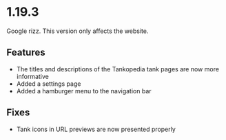 # 1.19.3

Google rizz. This version only affects the website.

## Features

- The titles and descriptions of the Tankopedia tank pages are now more informative
- Added a settings page
- Added a hamburger menu to the navigation bar

## Fixes

- Tank icons in URL previews are now presented properly
